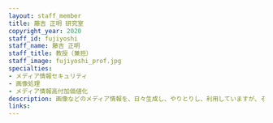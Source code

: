 ```yaml
---
layout: staff_member
title: 藤吉 正明 研究室
copyright_year: 2020
staff_id: fujiyoshi
staff_name: 藤吉 正明
staff_title: 教授（兼担）
staff_image: fujiyoshi_prof.jpg
specialties:
- メディア情報セキュリティ
- 画像処理
- メディア情報高付加価値化
description: 画像などのメディア情報を、日々生成し、やりとりし、利用していますが、それらは必ずしも安全ではありません。そこで、例えば、写真の内容を隠す視覚暗号化や不正な編集に対抗する改ざん検出など、メディア情報のためのセキュリティ技術に関する研究をしています。また、その技術を応用してメディア情報に価値を付加する研究や、メディア情報を用いたセキュリティ技術に関する研究、教育工学に関する研究にも携わっています。
links:
---
```


